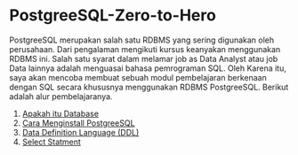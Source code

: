 # PostgreeSQL-Zero-to-Hero
PostgreeSQL merupakan salah satu RDBMS yang sering digunakan oleh perusahaan. Dari pengalaman mengikuti kursus keanyakan menggunakan RDBMS ini. Salah satu syarat dalam melamar job as Data Analyst atau job Data lainnya adalah menguasai bahasa pemrograman SQL. Oleh Karena itu, saya akan mencoba membuat sebuah modul pembelajaran berkenaan dengan SQL secara khususnya menggunakan RDBMS PostgreeSQL. Berikut adalah alur pembelajaranya.

1. [Apakah itu Database](https://github.com/indracahyaramdani/PostgreeSQL-Zero-to-Hero/blob/2f84deffc1f7e66753aec6f6d234d503d8605eef/asset/1.%20Apakah%20itu%20Database.md)
2. [Cara Menginstall PostgreeSQL](https://github.com/indracahyaramdani/PostgreeSQL-Zero-to-Hero/blob/96db3fafa2b48905bc507614a0add0003c8ce828/asset/2.%20Cara%20Menginstall%20PostgreeSQL.md)
3. [Data Definition Language (DDL)](https://github.com/indracahyaramdani/PostgreeSQL-Zero-to-Hero/blob/main/asset/3.%20Data%20Definition%20Language%20(DDL).md)
4. [Select Statment](https://github.com/indracahyaramdani/PostgreeSQL-Zero-to-Hero/blob/main/asset/3.%20Select%20Statment.md)


